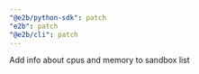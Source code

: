 ```yaml
---
"@e2b/python-sdk": patch
"e2b": patch
"@e2b/cli": patch
---
```


Add info about cpus and memory to sandbox list
